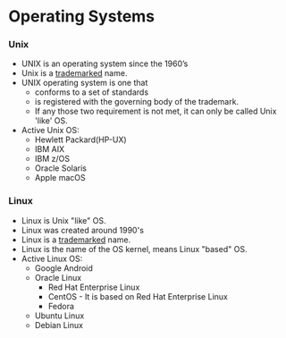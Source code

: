 # Operating Systems

### Unix

- UNIX is an operating system since the 1960’s
- Unix is a [trademarked](www.unix.org) name.
- UNIX operating system is one that
  - conforms to a set of standards
  - is registered with the governing body of the trademark.
  - If any those two requirement is not met, it can only be called Unix 'like' OS.
- Active Unix OS:
  - Hewlett Packard(HP-UX)
  - IBM AIX
  - IBM z/OS
  - Oracle Solaris
  - Apple macOS

### Linux

- Linux is Unix "like" OS.
- Linux was created around 1990's
- Linux is a [trademarked](www.linuxmark.org) name.
- Linux is the name of the OS kernel, means Linux "based" OS.
- Active Linux OS:
  - Google Android
  - Oracle Linux
    - Red Hat Enterprise Linux
    - CentOS - It is based on Red Hat Enterprise Linux
    - Fedora
  - Ubuntu Linux
  - Debian Linux
